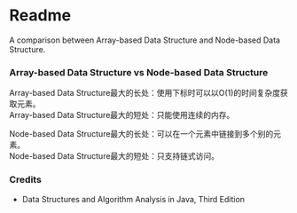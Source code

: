 # Readme
A comparison between Array-based Data Structure and Node-based Data Structure.

### Array-based Data Structure vs Node-based Data Structure

Array-based Data Structure最大的长处：使用下标时可以以O(1)的时间复杂度获取元素。<br />
Array-based Data Structure最大的短处：只能使用连续的内存。

Node-based Data Structure最大的长处：可以在一个元素中链接到多个别的元素。<br />
Node-based Data Structure最大的短处：只支持链式访问。

### Credits
- Data Structures and Algorithm Analysis in Java, Third Edition
